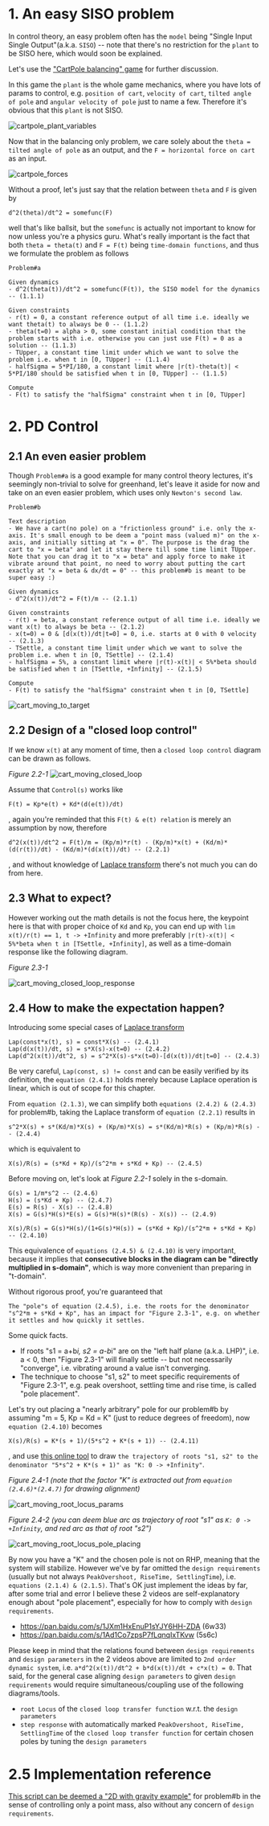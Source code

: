 # 1. An easy SISO problem
In control theory, an easy problem often has the `model` being "Single Input Single Output"(a.k.a. `SISO`) -- note that there's no restriction for the `plant` to be SISO here, which would soon be explained.   

Let's use the ["CartPole balancing" game](https://jeffjar.me/cartpole.html) for further discussion. 

In this game the `plant` is the whole game mechanics, where you have lots of params to control, e.g. `position of cart`, `velocity of cart`, `tilted angle of pole` and `angular velocity of pole` just to name a few. Therefore it's obvious that this `plant` is not SISO. 

![cartpole_plant_variables](./cartpole_plant_variables.jpeg "cartpole_plant_variables")

Now that in the balancing only problem, we care solely about the `theta = tilted angle of pole` as an output, and the `F = horizontal force on cart` as an input. 

![cartpole_forces](./cartpole_forces.jpg "cartpole_forces")

Without a proof, let's just say that the relation between `theta` and `F` is given by 

```
d^2(theta)/dt^2 = somefunc(F)
```

well that's like ballsit, but the `somefunc` is actually not important to know for now unless you're a physics guru. What's really important is the fact that both `theta = theta(t)` and `F = F(t)` being `time-domain functions`, and thus we formulate the problem as follows
```
Problem#a

Given dynamics
- d^2(theta(t))/dt^2 = somefunc(F(t)), the SISO model for the dynamics -- (1.1.1)

Given constraints
- r(t) = 0, a constant reference output of all time i.e. ideally we want theta(t) to always be 0 -- (1.1.2)
- theta(t=0) = alpha > 0, some constant initial condition that the problem starts with i.e. otherwise you can just use F(t) = 0 as a solution -- (1.1.3)
- TUpper, a constant time limit under which we want to solve the problem i.e. when t in [0, TUpper] -- (1.1.4)
- halfSigma = 5*PI/180, a constant limit where |r(t)-theta(t)| < 5*PI/180 should be satisfied when t in [0, TUpper] -- (1.1.5)

Compute
- F(t) to satisfy the "halfSigma" constraint when t in [0, TUpper] 
```

# 2. PD Control
## 2.1 An even easier problem 
Though `Problem#a` is a good example for many control theory lectures, it's seemingly non-trivial to solve for greenhand, let's leave it aside for now and take on an even easier problem, which uses only `Newton's second law`.

```
Problem#b

Text description
- We have a cart(no pole) on a "frictionless ground" i.e. only the x-axis. It's small enough to be deem a "point mass (valued m)" on the x-axis, and initially sitting at "x = 0". The purpose is the drag the cart to "x = beta" and let it stay there till some time limit TUpper. Note that you can drag it to "x = beta" and apply force to make it vibrate around that point, no need to worry about putting the cart exactly at "x = beta & dx/dt = 0" -- this problem#b is meant to be super easy :)

Given dynamics
- d^2(x(t))/dt^2 = F(t)/m -- (2.1.1)

Given constraints
- r(t) = beta, a constant reference output of all time i.e. ideally we want x(t) to always be beta -- (2.1.2)
- x(t=0) = 0 & [d(x(t))/dt|t=0] = 0, i.e. starts at 0 with 0 velocity -- (2.1.3)
- TSettle, a constant time limit under which we want to solve the problem i.e. when t in [0, TSettle] -- (2.1.4)  
- halfSigma = 5%, a constant limit where |r(t)-x(t)| < 5%*beta should be satisfied when t in [TSettle, +Infinity] -- (2.1.5)

Compute
- F(t) to satisfy the "halfSigma" constraint when t in [0, TSettle]
```

![cart_moving_to_target](./cart_moving_to_target.jpg "cart_moving_to_target")

## 2.2 Design of a "closed loop control"
If we know `x(t)` at any moment of time, then a `closed loop control` diagram can be drawn as follows. 

_Figure 2.2-1_
![cart_moving_closed_loop](./cart_moving_closed_loop.jpg "cart_moving_closed_loop")

Assume that `Control(s)` works like

```
F(t) = Kp*e(t) + Kd*(d(e(t))/dt)
```

, again you're reminded that this `F(t) & e(t) relation` is merely an assumption by now, therefore 
```
d^2(x(t))/dt^2 = F(t)/m = (Kp/m)*r(t) - (Kp/m)*x(t) + (Kd/m)*(d(r(t))/dt) - (Kd/m)*(d(x(t))/dt) -- (2.2.1)
```
, and without knowledge of [Laplace transform](https://byjus.com/maths/laplace-transform/) there's not much you can do from here.


## 2.3 What to expect?
However working out the math details is not the focus here, the keypoint here is that with proper choice of `Kd` and `Kp`, you can end up with `lim x(t)/r(t) == 1, t -> +Infinity` and more preferably `|r(t)-x(t)| < 5%*beta when t in [TSettle, +Infinity]`, as well as a time-domain response like the following diagram.

_Figure 2.3-1_

![cart_moving_closed_loop_response](./cart_moving_closed_loop_response.jpg "cart_moving_closed_loop_response")

## 2.4 How to make the expectation happen?
Introducing some special cases of [Laplace transform](https://byjus.com/maths/laplace-transform/)
```
Lap(const*x(t), s) = const*X(s) -- (2.4.1)
Lap(d(x(t))/dt, s) = s*X(s)-x(t=0) -- (2.4.2)
Lap(d^2(x(t))/dt^2, s) = s^2*X(s)-s*x(t=0)-[d(x(t))/dt|t=0] -- (2.4.3)
```

Be very careful, `Lap(const, s) != const` and can be easily verified by its definition, the `equation (2.4.1)` holds merely because Laplace operation is linear, which is out of scope for this chapter.

From `equation (2.1.3)`, we can simplify both `equations (2.4.2) & (2.4.3)` for problem#b, taking the Laplace transform of `equation (2.2.1)` results in 
```
s^2*X(s) + s*(Kd/m)*X(s) + (Kp/m)*X(s) = s*(Kd/m)*R(s) + (Kp/m)*R(s) -- (2.4.4)
```
which is equivalent to 
```
X(s)/R(s) = (s*Kd + Kp)/(s^2*m + s*Kd + Kp) -- (2.4.5)
```

Before moving on, let's look at _Figure 2.2-1_ solely in the s-domain.
```
G(s) = 1/m*s^2 -- (2.4.6)
H(s) = (s*Kd + Kp) -- (2.4.7)
E(s) = R(s) - X(s) -- (2.4.8)
X(s) = G(s)*H(s)*E(s) = G(s)*H(s)*(R(s) - X(s)) -- (2.4.9)

X(s)/R(s) = G(s)*H(s)/(1+G(s)*H(s)) = (s*Kd + Kp)/(s^2*m + s*Kd + Kp) -- (2.4.10)
```

This equivalence of `equations (2.4.5) & (2.4.10)` is very important, because it implies that **consecutive blocks in the diagram can be "directly multiplied in s-domain"**, which is way more convenient than preparing in "t-domain".

Without rigorous proof, you're guaranteed that
```
The "pole"s of equation (2.4.5), i.e. the roots for the denominator "s^2*m + s*Kd + Kp", has an impact for "Figure 2.3-1", e.g. on whether it settles and how quickly it settles.  
```

Some quick facts.
- If roots "s1 = a+b*i, s2 = a-b*i" are on the "left half plane (a.k.a. LHP)", i.e. a < 0, then "Figure 2.3-1" will finally settle -- but not necessarily "converge", i.e. vibrating around a value isn't converging.
- The technique to choose "s1, s2" to meet specific requirements of "Figure 2.3-1", e.g. peak overshoot, settling time and rise time, is called "pole placement".

Let's try out placing a "nearly arbitrary" pole for our problem#b by assuming "m = 5, Kp = Kd = K" (just to reduce degrees of freedom), now `equation (2.4.10)` becomes 
```
X(s)/R(s) = K*(s + 1)/(5*s^2 + K*(s + 1)) -- (2.4.11)
```
, and use [this online tool](https://lpsa.swarthmore.edu/Root_Locus/RLDraw.html) to draw `the trajectory of roots "s1, s2" to the denominator "5*s^2 + K*(s + 1)" as "K: 0 -> +Infinity"`.

_Figure 2.4-1_ _(note that the factor "K" is extracted out from `equation (2.4.6)*(2.4.7)` for drawing alignment)_

![cart_moving_root_locus_params](./cart_moving_root_locus_params.png "cart_moving_root_locus_params")

_Figure 2.4-2_ _(you can deem blue arc as trajectory of root "s1" as `K: 0 -> +Infinity`, and red arc as that of root "s2")_

![cart_moving_root_locus_pole_placing](./cart_moving_root_locus_pole_placing.png "cart_moving_root_locus_pole_placing")

By now you have a "K" and the chosen pole is not on RHP, meaning that the system will stabilize. However we've by far omitted the `design requirements` (usually but not always `PeakOvershoot, RiseTime, SettlingTime`), i.e. `equations (2.1.4) & (2.1.5)`. That's OK just implement the ideas by far, after some trial and error I believe these 2 videos are self-explanatory enough about "pole placement", especially for how to comply with `design requirements`.
- https://pan.baidu.com/s/1JXm1HxEnuP1sYJY6HH-ZDA (6w33)
- https://pan.baidu.com/s/1Ad1Co7zpsP7fLqnqIxTKvw (5s6c)

Please keep in mind that the relations found between `design requirements` and `design parameters` in the 2 videos above are limited to `2nd order dynamic system`, i.e. `a*d^2(x(t))/dt^2 + b*d(x(t))/dt + c*x(t) = 0`. That said, for the general case aligning `design parameters` to given `design requirements` would require simultaneous/coupling use of the following diagrams/tools.
- `root Locus` of the `closed loop transfer function` w.r.t. the `design parameters`
- `step response` with automatically marked `PeakOvershoot, RiseTime, SettlingTime` of the `closed loop transfer function` for certain chosen poles by tuning the `design parameters` 

# 2.5 Implementation reference
[This script can be deemed a "2D with gravity example"](../lunarlander_pid_only.py) for problem#b in the sense of controlling only a point mass, also without any concern of `design requirements`.